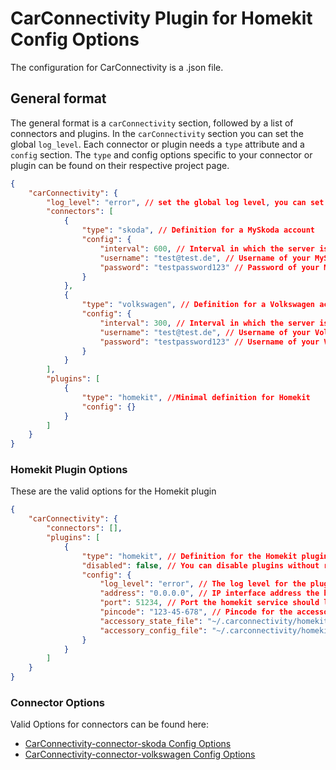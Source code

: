 

# CarConnectivity Plugin for Homekit Config Options
The configuration for CarConnectivity is a .json file.
## General format
The general format is a `carConnectivity` section, followed by a list of connectors and plugins.
In the `carConnectivity` section you can set the global `log_level`.
Each connector or plugin needs a `type` attribute and a `config` section.
The `type` and config options specific to your connector or plugin can be found on their respective project page.
```json
{
    "carConnectivity": {
        "log_level": "error", // set the global log level, you can set individual log levels in the connectors and plugins
        "connectors": [
            {
                "type": "skoda", // Definition for a MySkoda account
                "config": {
                    "interval": 600, // Interval in which the server is checked in seconds
                    "username": "test@test.de", // Username of your MySkoda Account
                    "password": "testpassword123" // Password of your MySkoda Account
                }
            },
            {
                "type": "volkswagen", // Definition for a Volkswagen account
                "config": {
                    "interval": 300, // Interval in which the server is checked in seconds
                    "username": "test@test.de", // Username of your Volkswagen Account
                    "password": "testpassword123" // Username of your Volkswagen Account
                }
            }
        ],
        "plugins": [
            {
                "type": "homekit", //Minimal definition for Homekit
                "config": {}
            }
        ]
    }
}
```
### Homekit Plugin Options
These are the valid options for the Homekit plugin
```json
{
    "carConnectivity": {
        "connectors": [],
        "plugins": [
            {
                "type": "homekit", // Definition for the Homekit plugin
                "disabled": false, // You can disable plugins without removing them from the config completely
                "config": {
                    "log_level": "error", // The log level for the plugin. Otherwise uses the global log level
                    "address": "0.0.0.0", // IP interface address the homekit service should listen on
                    "port": 51234, // Port the homekit service should listen on
                    "pincode": "123-45-678", // Pincode for the accessory, if left out random pin will be displayed on console
                    "accessory_state_file": "~/.carconnectivity/homekit-accessory.state", // File for homekit to store pairing and other information
                    "accessory_config_file": "~/.carconnectivity/homekit-accessory.config", // File for homekit to store current configuration of services
                }
            }
        ]
    }
}
```

### Connector Options
Valid Options for connectors can be found here:
* [CarConnectivity-connector-skoda Config Options](https://github.com/tillsteinbach/CarConnectivity-connector-skoda/tree/main/doc/Config.md)
* [CarConnectivity-connector-volkswagen Config Options](https://github.com/tillsteinbach/CarConnectivity-connector-volkswagen/tree/main/doc/Config.md)